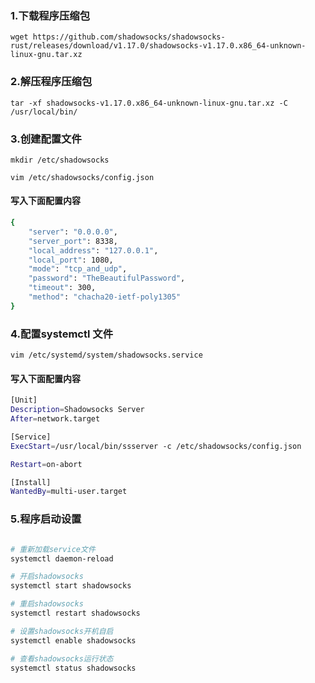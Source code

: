 ### 1.下载程序压缩包
`wget https://github.com/shadowsocks/shadowsocks-rust/releases/download/v1.17.0/shadowsocks-v1.17.0.x86_64-unknown-linux-gnu.tar.xz`


### 2.解压程序压缩包
    tar -xf shadowsocks-v1.17.0.x86_64-unknown-linux-gnu.tar.xz -C /usr/local/bin/

### 3.创建配置文件
    mkdir /etc/shadowsocks

    vim /etc/shadowsocks/config.json


#### 写入下面配置内容
```bash
{
    "server": "0.0.0.0",
    "server_port": 8338,
    "local_address": "127.0.0.1",
    "local_port": 1080,
    "mode": "tcp_and_udp",
    "password": "TheBeautifulPassword",
    "timeout": 300,
    "method": "chacha20-ietf-poly1305"
}
```
### 4.配置systemctl 文件
    vim /etc/systemd/system/shadowsocks.service


#### 写入下面配置内容
```bash
[Unit]
Description=Shadowsocks Server
After=network.target

[Service]
ExecStart=/usr/local/bin/ssserver -c /etc/shadowsocks/config.json

Restart=on-abort

[Install]
WantedBy=multi-user.target
```
### 5.程序启动设置

```bash

# 重新加载service文件
systemctl daemon-reload 

# 开启shadowsocks 
systemctl start shadowsocks 

# 重启shadowsocks
systemctl restart shadowsocks

# 设置shadowsocks开机自启
systemctl enable shadowsocks 

# 查看shadowsocks运行状态
systemctl status shadowsocks 

```

